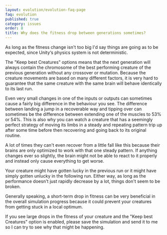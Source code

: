 ```yaml
---
layout: evolution/evolution-faq-page
faq: evolution
published: true
category: issues
order: 8
title: Why does the fitness drop between generations sometimes?
---
```


As long as the fitness change isn't too big I'd say things are going as to be expected, since Unity‘s physics system is not deterministic. 

The "Keep best Creatures" options means that the next generation will always contain the chromosome of the best performing creature of the previous generation without any crossover or mutation. Because the creature movements are based on many different factors, it is very hard to guarantee that the same creature with the same brain will behave identically to its last run. 

Even very small changes in one of the inputs or outputs can sometimes cause a fairly big difference in the behaviour you see. The difference between landing a jump in a recoverable way and tipping over can sometimes be the difference between extending one of the muscles to 53% or 54%. This is also why you can watch a creature that has a seemingly perfect strategy of moving its limbs in a steady and repeating pattern trip up after some time before then recovering and going back to its original routine. 

A lot of times they can't even recover from a little fall like this because their brains are only optimized to work with that one steady pattern. If anything changes ever so slightly, the brain might not be able to react to it properly and instead only cause everything to get worse.

Your creature might have gotten lucky in the previous run or it might have simply gotten unlucky in the following run. Either way, as long as the performance doesn't just rapidly decrease by a lot, things don't seem to be broken.

Generally speaking, a short-term drop in fitness can be very beneficial in the overall simulation progress because it could prevent your creatures from getting stuck in a local optimum. 

If you see large drops in the fitness of your creature and the "Keep best Creatures" option is enabled, please save the simulation and send it to me so I can try to see why that might be happening.